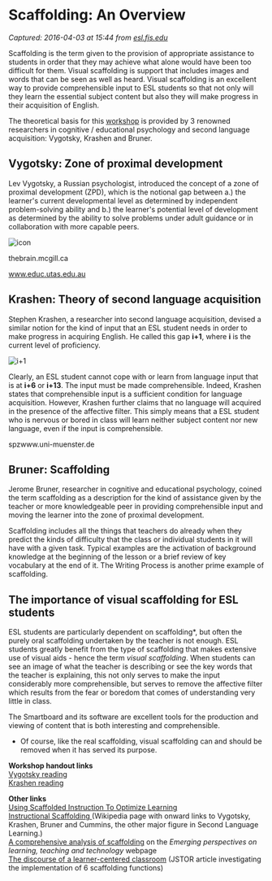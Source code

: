 # Scaffolding: An Overview

_Captured: 2016-04-03 at 15:44 from [esl.fis.edu](http://esl.fis.edu/teachers/fis/scaffold/page1.htm)_

Scaffolding is the term given to the provision of appropriate assistance to students in order that they may achieve what alone would have been too difficult for them. Visual scaffolding is support that includes images and words that can be seen as well as heard. Visual scaffolding is an excellent way to provide comprehensible input to ESL students so that not only will they learn the essential subject content but also they will make progress in their acquisition of English.

The theoretical basis for this [workshop](http://esl.fis.edu/teachers/fis/index-s.htm) is provided by 3 renowned researchers in cognitive / educational psychology and second language acquisition: Vygotsky, Krashen and Bruner.

## Vygotsky: Zone of proximal development

Lev Vygotsky, a Russian psychologist, introduced the concept of a zone of proximal development (ZPD), which is the notional gap between a.) the learner's current developmental level as determined by independent problem-solving ability and b.) the learner's potential level of development as determined by the ability to solve problems under adult guidance or in collaboration with more capable peers.

![icon](http://esl.fis.edu/teachers/fis/scaffold/zpd.jpg)

thebrain.mcgill.ca

www.educ.utas.edu.au

## Krashen: Theory of second language acquisition

Stephen Krashen, a researcher into second language acquisition, devised a similar notion for the kind of input that an ESL student needs in order to make progress in acquiring English. He called this gap **i+1**, where **i** is the current level of proficiency.

![i+1](http://esl.fis.edu/teachers/fis/scaffold/iplus1.gif)

Clearly, an ESL student cannot cope with or learn from language input that is at **i+6** or **i+13**. The input must be made comprehensible. Indeed, Krashen states that comprehensible input is a sufficient condition for language acquisition. However, Krashen further claims that no language will acquired in the presence of the affective filter. This simply means that a ESL student who is nervous or bored in class will learn neither subject content nor new language, even if the input is comprehensible.

spzwww.uni-muenster.de

## Bruner: Scaffolding

Jerome Bruner, researcher in cognitive and educational psychology, coined the term scaffolding as a description for the kind of assistance given by the teacher or more knowledgeable peer in providing comprehensible input and moving the learner into the zone of proximal development.

Scaffolding includes all the things that teachers do already when they predict the kinds of difficulty that the class or individual students in it will have with a given task. Typical examples are the activation of background knowledge at the beginning of the lesson or a brief review of key vocabulary at the end of it. The Writing Process is another prime example of scaffolding.

## The importance of visual scaffolding for ESL students

ESL students are particularly dependent on scaffolding*, but often the purely oral scaffolding undertaken by the teacher is not enough. ESL students greatly benefit from the type of scaffolding that makes extensive use of visual aids - hence the term _visual scaffolding_. When students can see an image of what the teacher is describing or see the key words that the teacher is explaining, this not only serves to make the input considerably more comprehensible, but serves to remove the affective filter which results from the fear or boredom that comes of understanding very little in class.

The Smartboard and its software are excellent tools for the production and viewing of content that is both interesting and comprehensible.

* Of course, like the real scaffolding, visual scaffolding can and should be removed when it has served its purpose.

**Workshop handout links**  
[Vygotsky reading](http://naecs.crc.uiuc.edu/newsletter/volume3/number4.html)  
[Krashen reading](http://www.languageimpact.com/articles/rw/krashenbk.htm)

**Other links**  
[Using Scaffolded Instruction To Optimize Learning](http://www.vtaide.com/png/ERIC/Scaffolding.htm)  
[Instructional Scaffolding ](http://en.wikipedia.org/wiki/Instructional_scaffolding)(Wikipedia page with onward links to Vygotsky, Krashen, Bruner and Cummins, the other major figure in Second Language Learning.)  
[ A comprehensive analysis of scaffolding](http://projects.coe.uga.edu/epltt/index.php?title=Scaffolding) on the _Emerging perspectives on learning, teaching and technology_ webpage  
[The discourse of a learner-centered classroom](http://www.jstor.org/view/00267902/ap010572/01a00010/0?frame=noframe&userid=d4608971@fis.edu/01c0a84870005036fdf&dpi=3&config=jstor) (JSTOR article investigating the implementation of 6 scaffolding functions)
